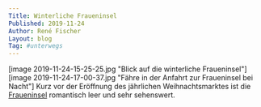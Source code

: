 ```yaml
---
Title: Winterliche Fraueninsel
Published: 2019-11-24
Author: René Fischer
Layout: blog
Tag: #unterwegs
---
```

[image 2019-11-24-15-25-25.jpg "Blick auf die winterliche Fraueninsel"]
[image 2019-11-24-17-00-37.jpg "Fähre in der Anfahrt zur Fraueninsel bei Nacht"]
Kurz vor der Eröffnung des jährlichen Weihnachtsmarktes ist die [Fraueninsel](https://de.wikipedia.org/wiki/Fraueninsel) romantisch leer und sehr sehenswert.
